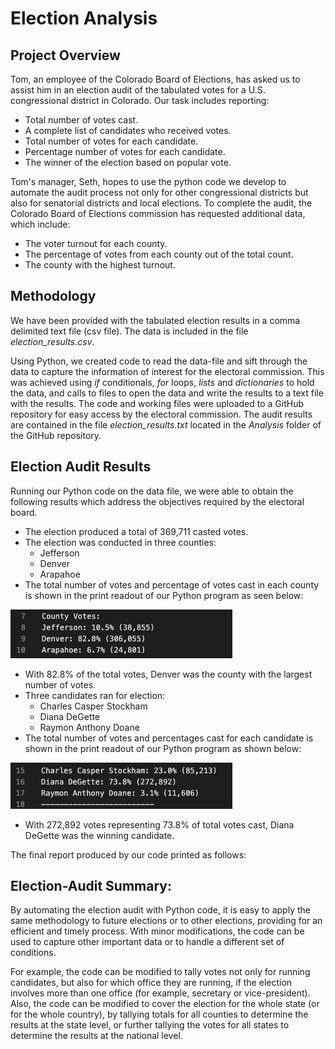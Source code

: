 # Election Analysis

## Project Overview

Tom, an employee of the Colorado Board of Elections, has asked us to assist him in an election audit of the tabulated votes for a U.S. congressional district in Colorado. Our task includes reporting:

* Total number of votes cast.
* A complete list of candidates who received votes.
* Total number of votes for each candidate.
* Percentage number of votes for each candidate.
* The winner of the election based on popular vote.

Tom's manager, Seth, hopes to use the python code we develop to automate the audit process not only for other congressional districts but also for senatorial districts and local elections. To complete the audit, the Colorado Board of Elections commission has requested additional data, which include:

* The voter turnout for each county.
* The percentage of votes from each county out of the total count.
* The county with the highest turnout.

## Methodology

We have been provided with the tabulated election results in a comma delimited text file (csv file). The data is included in the file *election_results.csv*.

Using Python, we created code to read the data-file and sift through the data to capture the information of interest for the electoral commission. This was achieved using *if* conditionals, *for* loops, *lists* and *dictionaries* to hold the data, and calls to files to open the data and write the results to a text file with the results. The code and working files were uploaded to a GitHub repository for easy access by the electoral commission. The audit results are contained in the file *election_results.txt* located in the *Analysis* folder of the GitHub repository.

## Election Audit Results 

Running our Python code on the data file, we were able to obtain the following results which address the objectives required by the electoral board.

* The election produced a total of 369,711 casted votes.
* The election was conducted in three counties:
    - Jefferson
    - Denver
    - Arapahoe
* The total number of votes and percentage of votes cast in each county is shown in the print readout of our Python program as seen below:

![Printout of votes by county.](https://github.com/IJG-DR/Election_Analysis/blob/b1024a385007b8fffb418e2f9b0158728fa7d1d1/Resources/Votes_by_County.png)

* With 82.8% of the total votes, Denver was the county with the largest number of votes.
* Three candidates ran for election: 
    - Charles Casper Stockham
    - Diana DeGette
    - Raymon Anthony Doane
* The total number of votes and percentages cast for each candidate is shown in the print readout of our Python program as shown below:

![Printout of votes by candidate.](https://github.com/IJG-DR/Election_Analysis/blob/b1024a385007b8fffb418e2f9b0158728fa7d1d1/Resources/Candidate_Results.png)

* With 272,892 votes representing 73.8% of total votes cast, Diana DeGette was the winning candidate.

The final report produced by our code printed as follows:




## Election-Audit Summary: 

By automating the election audit with Python code, it is easy to apply the same methodology to future elections or to other elections, providing for an efficient and timely process. With minor modifications, the code can be used to capture other important data or to handle a different set of conditions.

For example, the code can be modified to tally votes not only for running candidates, but also for which office they are running, if the election involves more than one office (for example, secretary or vice-president). Also, the code can be modified to cover the election for the whole state (or for the whole country), by tallying totals for all counties to determine the results at the state level, or further tallying the votes for all states to determine the results at the national level.